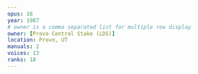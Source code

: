 ```yaml
---
opus: 16
year: 1987
# owner is a comma separated list for multiple row display
owner: [Provo Central Stake (LDS)]
location: Provo, UT
manuals: 2
voices: 13
ranks: 18
---
```

